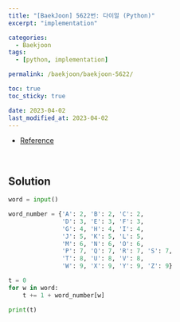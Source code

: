 ```yaml
---
title: "[BaekJoon] 5622번: 다이얼 (Python)"
excerpt: "implementation"

categories:
  - Baekjoon
tags:
  - [python, implementation]

permalink: /baekjoon/baekjoon-5622/

toc: true
toc_sticky: true

date: 2023-04-02
last_modified_at: 2023-04-02
---
```


- [Reference](https://www.acmicpc.net/problem/5622)

<br>

## Solution

```python
word = input()

word_number = {'A': 2, 'B': 2, 'C': 2,
               'D': 3, 'E': 3, 'F': 3,
               'G': 4, 'H': 4, 'I': 4,
               'J': 5, 'K': 5, 'L': 5,
               'M': 6, 'N': 6, 'O': 6,
               'P': 7, 'Q': 7, 'R': 7, 'S': 7,
               'T': 8, 'U': 8, 'V': 8,
               'W': 9, 'X': 9, 'Y': 9, 'Z': 9}

t = 0
for w in word:
    t += 1 + word_number[w]

print(t)
```